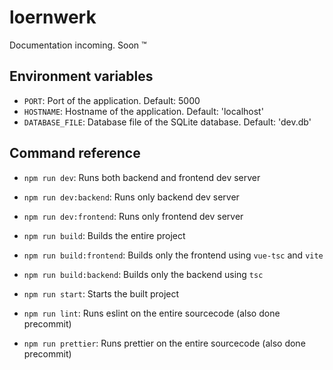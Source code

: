 # loernwerk

Documentation incoming. Soon :tm:

## Environment variables
- `PORT`: Port of the application. Default: 5000
- `HOSTNAME`: Hostname of the application. Default: 'localhost'
- `DATABASE_FILE`: Database file of the SQLite database. Default: 'dev.db'

## Command reference

- `npm run dev`: Runs both backend and frontend dev server
- `npm run dev:backend`: Runs only backend dev server
- `npm run dev:frontend`: Runs only frontend dev server

- `npm run build`: Builds the entire project
- `npm run build:frontend`: Builds only the frontend using `vue-tsc` and `vite`
- `npm run build:backend`: Builds only the backend using `tsc`

- `npm run start`: Starts the built project
- `npm run lint`: Runs eslint on the entire sourcecode (also done precommit)
- `npm run prettier`: Runs prettier on the entire sourcecode (also done precommit)
